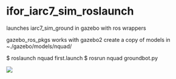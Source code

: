 # ifor_iarc7_sim_roslaunch
launches iarc7_sim_ground in gazebo with ros wrappers


gazebo_ros_pkgs works with gazebo2
create a copy of models in ~./gazebo/models/nquad/

$ roslaunch nquad first.launch
$ rosrun nquad groundbot.py


![](https://media.giphy.com/media/oornIZWK3v65W/giphy.gif)
